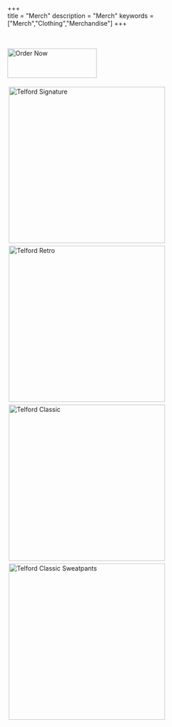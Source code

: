 +++   
title = "Merch"
description = "Merch"
keywords = ["Merch","Clothing","Merchandise"]
+++

<br>
<br>
<a href="https://benjamintelford.com/order"><img src= "https://benjamintelford.com/img/merch/checkout.png" style="width:200px; height:66px; padding:0px"  title="Order Now" alt="Order Now"></a>
<br>
<br>
<a href="https://benjamintelford.com/telfordsignature"><img src= "https://benjamintelford.com/img/merch/TELFORD SIGNATURE/TSIGSQUARE.jpg" style="width:350px; height:350px; padding:3px"  title="Telford Signature" alt="Telford Signature"></a>
<a href="https://benjamintelford.com/telfordretro"><img src= "https://benjamintelford.com/img/merch/TELFORD RETRO/TRSQUARE.jpg" style="width:350px; height:350px; padding:3px"  title="Telford Retro" alt="Telford Retro"></a>
<a href="https://benjamintelford.com/telfordclassic"><img src= "https://benjamintelford.com/img/merch/TELFORD CLASSIC/TCSQUARE.jpg" style="width:350px; height:350px; padding:3px"  title="Telford Classic" alt="Telford Classic"></a>
<a href="https://benjamintelford.com/telfordsweatpants"><img src= "https://benjamintelford.com/img/merch/TELFORD SWEATS/TSSQUARE.jpg" style="width:350px; height:350px; padding:3px"  title="Telford Classic Sweatpants" alt="Telford Classic Sweatpants"></a>
<br>
<br>
<br>
<br>